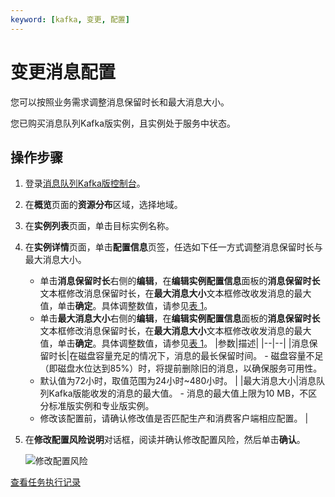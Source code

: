 ```yaml
---
keyword: [kafka, 变更, 配置]
---
```


# 变更消息配置

您可以按照业务需求调整消息保留时长和最大消息大小。

您已购买消息队列Kafka版实例，且实例处于服务中状态。

## 操作步骤

1.  登录[消息队列Kafka版控制台](https://kafka.console.aliyun.com/?spm=a2c4g.11186623.2.22.6bf72638IfKzDm)。

2.  在**概览**页面的**资源分布**区域，选择地域。

3.  在**实例列表**页面，单击目标实例名称。

4.  在**实例详情**页面，单击**配置信息**页签，任选如下任一方式调整消息保留时长与最大消息大小。

    -   单击**消息保留时长**右侧的**编辑**，在**编辑实例配置信息**面板的**消息保留时长**文本框修改消息保留时长，在**最大消息大小**文本框修改收发消息的最大值，单击**确定**。具体调整数值，请参见[表 1](#table_odt_xrc_ii4)。
    -   单击**最大消息大小**右侧的**编辑**，在**编辑实例配置信息**面板的**消息保留时长**文本框修改消息保留时长，在**最大消息大小**文本框修改收发消息的最大值，单击**确定**。具体调整数值，请参见[表 1](#table_odt_xrc_ii4)。
    |参数|描述|
    |--|--|
    |消息保留时长|在磁盘容量充足的情况下，消息的最长保留时间。     -   磁盘容量不足（即磁盘水位达到85%）时，将提前删除旧的消息，以确保服务可用性。
    -   默认值为72小时，取值范围为24小时~480小时。 |
    |最大消息大小|消息队列Kafka版能收发的消息的最大值。     -   消息的最大值上限为10 MB，不区分标准版实例和专业版实例。
    -   修改该配置前，请确认修改值是否匹配生产和消费客户端相应配置。 |

5.  在**修改配置风险说明**对话框，阅读并确认修改配置风险，然后单击**确认**。

    ![修改配置风险](https://static-aliyun-doc.oss-accelerate.aliyuncs.com/assets/img/zh-CN/3623712261/p277995.png)


[查看任务执行记录](/cn.zh-CN/用户指南/实例/查看任务执行记录.md)


